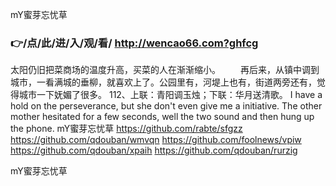 
mY蜜芽忘忧草




### 👉/点/此/进/入/观/看/ http://wencao66.com?ghfcg




太阳仍旧把菜商场的温度升高，买菜的人在渐渐缩小。
　　再后来，从镇中调到城市，一看满城的垂柳，就喜欢上了。公园里有，河堤上也有，街道两旁还有，觉得城市一下妩媚了很多。
	112、上联：青阳调玉烛；下联：华月送清歌。
I have a hold on the perseverance, but she don't even give me a initiative.
The other mother hesitated for a few seconds, well the two sound and then hung up the phone.
mY蜜芽忘忧草 https://github.com/rabte/sfgzz
https://github.com/qdouban/wmvqn
https://github.com/foolnews/vpiw
https://github.com/qdouban/xpaih
https://github.com/qdouban/rurzig





mY蜜芽忘忧草
